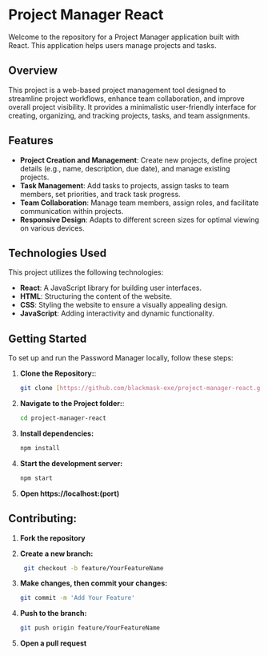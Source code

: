 # Project Manager React

Welcome to the repository for a Project Manager application built with React. This application helps users manage projects and tasks.

## Overview

This project is a web-based project management tool designed to streamline project workflows, enhance team collaboration, and improve overall project visibility. It provides a minimalistic user-friendly interface for creating, organizing, and tracking projects, tasks, and team assignments.

## Features

- **Project Creation and Management**: Create new projects, define project details (e.g., name, description, due date), and manage existing projects.
- **Task Management**: Add tasks to projects, assign tasks to team members, set priorities, and track task progress.
- **Team Collaboration**: Manage team members, assign roles, and facilitate communication within projects.
- **Responsive Design**: Adapts to different screen sizes for optimal viewing on various devices.

## Technologies Used

This project utilizes the following technologies:

- **React**: A JavaScript library for building user interfaces.
- **HTML**: Structuring the content of the website.
- **CSS**: Styling the website to ensure a visually appealing design.
- **JavaScript**: Adding interactivity and dynamic functionality.

## Getting Started

To set up and run the Password Manager locally, follow these steps:

1. **Clone the Repository:**:

   ```bash
   git clone [https://github.com/blackmask-exe/project-manager-react.git](https://github.com/blackmask-exe/project-manager-react.git)
   ```

2. **Navigate to the Project folder:**:

   ```bash
   cd project-manager-react
   ```

3. **Install dependencies:**
   ```bash
   npm install
   ```
4. **Start the development server:**

   ```bash
   npm start
   ```

5. **Open https://localhost:(port)**

## Contributing:

1. **Fork the repository**

2. **Create a new branch:**

   ```bash
    git checkout -b feature/YourFeatureName

   ```

3. **Make changes, then commit your changes:**

   ```bash
   git commit -m 'Add Your Feature'
   ```

4. **Push to the branch:**

   ```bash
   git push origin feature/YourFeatureName
   ```

5. **Open a pull request**

